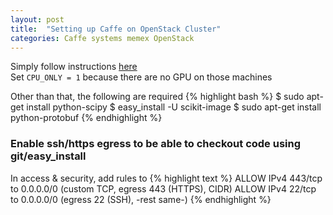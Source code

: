 ```yaml
---
layout: post
title:  "Setting up Caffe on OpenStack Cluster"
categories: Caffe systems memex OpenStack
---
```


Simply follow instructions [here](http://caffe.berkeleyvision.org/installation.html)    
Set `CPU_ONLY = 1` because there are no GPU on those machines

Other than that, the following are required
{% highlight bash %}
$ sudo apt-get install python-scipy
$ easy_install -U scikit-image
$ sudo apt-get install python-protobuf
{% endhighlight %}

### Enable ssh/https egress to be able to checkout code using git/easy_install

In access & security, add rules to 
{% highlight text %}
ALLOW IPv4 443/tcp to 0.0.0.0/0 (custom TCP, egress 443 (HTTPS), CIDR)
ALLOW IPv4 22/tcp to 0.0.0.0/0 (egress 22 (SSH), -rest same-)
{% endhighlight %}

